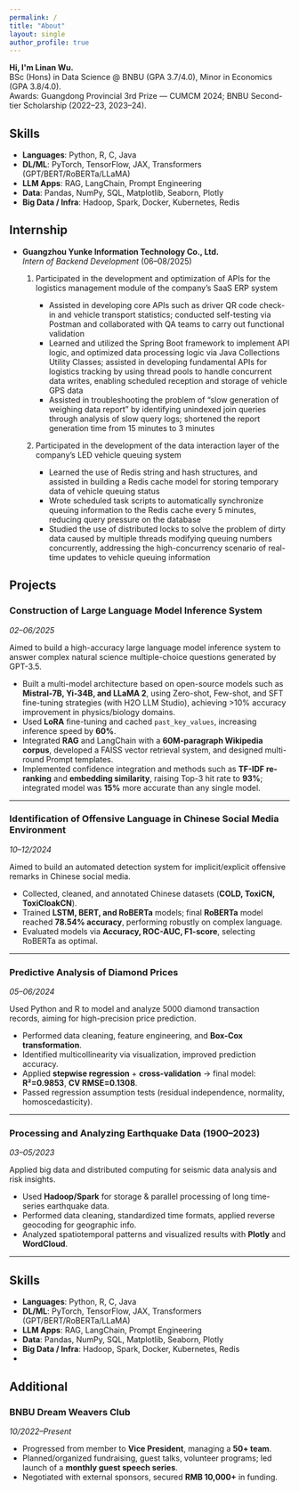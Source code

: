 ```yaml
---
permalink: /
title: "About"
layout: single
author_profile: true
---
```


**Hi, I'm Linan Wu.**  
BSc (Hons) in Data Science @ BNBU (GPA 3.7/4.0), Minor in Economics (GPA 3.8/4.0).  
Awards: Guangdong Provincial 3rd Prize — CUMCM 2024; BNBU Second-tier Scholarship (2022–23, 2023–24).

## Skills
- **Languages**: Python, R, C, Java  
- **DL/ML**: PyTorch, TensorFlow, JAX, Transformers (GPT/BERT/RoBERTa/LLaMA)  
- **LLM Apps**: RAG, LangChain, Prompt Engineering  
- **Data**: Pandas, NumPy, SQL, Matplotlib, Seaborn, Plotly  
- **Big Data / Infra**: Hadoop, Spark, Docker, Kubernetes, Redis

## Internship

- **Guangzhou Yunke Information Technology Co., Ltd.**  
  *Intern of Backend Development* (06–08/2025)

  1. Participated in the development and optimization of APIs for the logistics management module of the company’s SaaS ERP system  
     - Assisted in developing core APIs such as driver QR code check-in and vehicle transport statistics; conducted self-testing via Postman and collaborated with QA teams to carry out functional validation  
     - Learned and utilized the Spring Boot framework to implement API logic, and optimized data processing logic via Java Collections Utility Classes; assisted in developing fundamental APIs for logistics tracking by using thread pools to handle concurrent data writes, enabling scheduled reception and storage of vehicle GPS data  
     - Assisted in troubleshooting the problem of “slow generation of weighing data report” by identifying unindexed join queries through analysis of slow query logs; shortened the report generation time from 15 minutes to 3 minutes  

  2. Participated in the development of the data interaction layer of the company’s LED vehicle queuing system  
     - Learned the use of Redis string and hash structures, and assisted in building a Redis cache model for storing temporary data of vehicle queuing status  
     - Wrote scheduled task scripts to automatically synchronize queuing information to the Redis cache every 5 minutes, reducing query pressure on the database  
     - Studied the use of distributed locks to solve the problem of dirty data caused by multiple threads modifying queuing numbers concurrently, addressing the high-concurrency scenario of real-time updates to vehicle queuing information


## Projects

### Construction of Large Language Model Inference System  
*02–06/2025*  

Aimed to build a high-accuracy large language model inference system to answer complex natural science multiple-choice questions generated by GPT-3.5.

- Built a multi-model architecture based on open-source models such as **Mistral-7B, Yi-34B, and LLaMA 2**, using Zero-shot, Few-shot, and SFT fine-tuning strategies (with H2O LLM Studio), achieving >10% accuracy improvement in physics/biology domains.  
- Used **LoRA** fine-tuning and cached `past_key_values`, increasing inference speed by **60%**.  
- Integrated **RAG** and LangChain with a **60M-paragraph Wikipedia corpus**, developed a FAISS vector retrieval system, and designed multi-round Prompt templates.  
- Implemented confidence integration and methods such as **TF-IDF re-ranking** and **embedding similarity**, raising Top-3 hit rate to **93%**; integrated model was **15%** more accurate than any single model.

---

### Identification of Offensive Language in Chinese Social Media Environment  
*10–12/2024*  

Aimed to build an automated detection system for implicit/explicit offensive remarks in Chinese social media.

- Collected, cleaned, and annotated Chinese datasets (**COLD, ToxiCN, ToxiCloakCN**).  
- Trained **LSTM, BERT, and RoBERTa** models; final **RoBERTa** model reached **78.54% accuracy**, performing robustly on complex language.  
- Evaluated models via **Accuracy, ROC-AUC, F1-score**, selecting RoBERTa as optimal.

---

### Predictive Analysis of Diamond Prices  
*05–06/2024*  

Used Python and R to model and analyze 5000 diamond transaction records, aiming for high-precision price prediction.

- Performed data cleaning, feature engineering, and **Box-Cox transformation**.  
- Identified multicollinearity via visualization, improved prediction accuracy.  
- Applied **stepwise regression** + **cross-validation** → final model: **R²=0.9853**, **CV RMSE=0.1308**.  
- Passed regression assumption tests (residual independence, normality, homoscedasticity).

---

### Processing and Analyzing Earthquake Data (1900–2023)  
*03–05/2023*  

Applied big data and distributed computing for seismic data analysis and risk insights.

- Used **Hadoop/Spark** for storage & parallel processing of long time-series earthquake data.  
- Performed data cleaning, standardized time formats, applied reverse geocoding for geographic info.  
- Analyzed spatiotemporal patterns and visualized results with **Plotly** and **WordCloud**.

---
## Skills
- **Languages**: Python, R, C, Java  
- **DL/ML**: PyTorch, TensorFlow, JAX, Transformers (GPT/BERT/RoBERTa/LLaMA)  
- **LLM Apps**: RAG, LangChain, Prompt Engineering  
- **Data**: Pandas, NumPy, SQL, Matplotlib, Seaborn, Plotly  
- **Big Data / Infra**: Hadoop, Spark, Docker, Kubernetes, Redis
- 
## Additional
### BNBU Dream Weavers Club  
*10/2022–Present*  

- Progressed from member to **Vice President**, managing a **50+ team**.  
- Planned/organized fundraising, guest talks, volunteer programs; led launch of a **monthly guest speech series**.  
- Negotiated with external sponsors, secured **RMB 10,000+** in funding.


